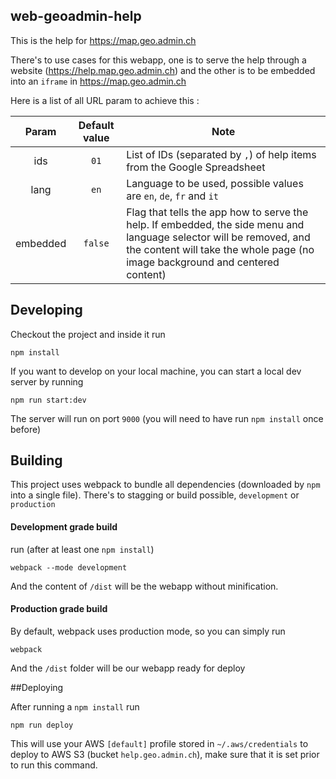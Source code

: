 web-geoadmin-help
-----------------

This is the help for https://map.geo.admin.ch

There's to use cases for this webapp, one is to serve the help through a website (https://help.map.geo.admin.ch) and the other is to be embedded into an `iframe` in https://map.geo.admin.ch

Here is a list of all URL param to achieve this :

| Param | Default value | Note |
|:---:|:---:|---|
| ids | `01` | List of IDs (separated by `,`) of help items from the Google Spreadsheet |
| lang | `en` | Language to be used, possible values are `en`, `de`, `fr` and `it` |
| embedded | `false` | Flag that tells the app how to serve the help. If embedded, the side menu and language selector will be removed, and the content will take the whole page (no image background and centered content) |

## Developing

Checkout the project and inside it run
````
npm install
````

If you want to develop on your local machine, you can start a local dev server by running
````
npm run start:dev
````
The server will run on port `9000` (you will need to have run `npm install` once before)

## Building

This project uses webpack to bundle all dependencies (downloaded by `npm` into a single file).
There's to stagging or build possible, `development` or `production`

#### Development grade build
run (after at least one `npm install`)
````
webpack --mode development
````
And the content of `/dist` will be the webapp without minification.

#### Production grade build
By default, webpack uses production mode, so you can simply run
````
webpack
````
And the `/dist` folder will be our webapp ready for deploy

##Deploying

After running a `npm install` run

```
npm run deploy
```

This will use your AWS `[default]` profile stored in `~/.aws/credentials` to deploy to AWS S3 (bucket `help.geo.admin.ch`), make sure that it is set prior to run this command.
